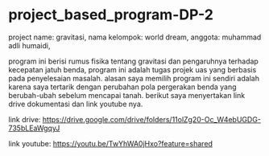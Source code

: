# project_based_program-DP-2 
project name: gravitasi, 
nama kelompok: world dream, 
anggota: muhammad adli humaidi, 

program ini berisi rumus fisika tentang gravitasi dan pengaruhnya terhadap kecepatan jatuh benda,
program ini adalah tugas projek uas yang berbasis pada penyelesaian masalah.
alasan saya memilih program ini sendiri adalah karena saya tertarik dengan perubahan pola pergerakan benda yang berubah-ubah sebelum mencapai tanah.
berikut saya menyertakan link drive dokumentasi dan link youtube nya.

link drive: https://drive.google.com/drive/folders/11olZg20-Oc_W4ebUGDG-735bLEaWgqyJ

link youtube: https://youtu.be/TwYhWA0jHxo?feature=shared
